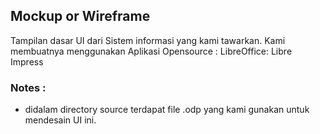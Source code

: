 ## Mockup or Wireframe

Tampilan dasar UI dari Sistem informasi yang kami tawarkan. Kami membuatnya menggunakan Aplikasi Opensource : LibreOffice: Libre Impress

### Notes : 
- didalam directory source terdapat file .odp yang kami gunakan untuk mendesain UI ini.
